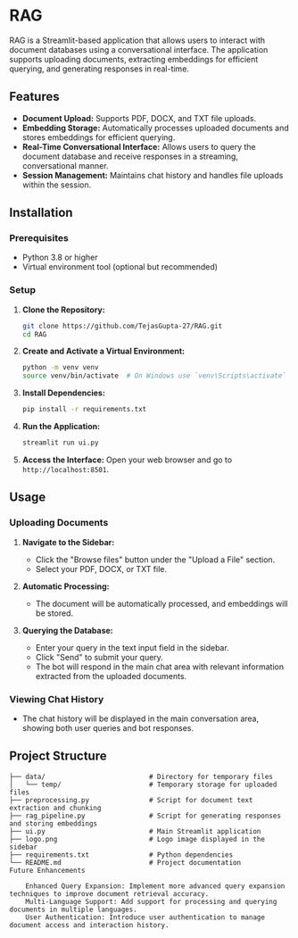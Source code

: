# RAG

RAG is a Streamlit-based application that allows users to interact with document databases using a conversational interface. The application supports uploading documents, extracting embeddings for efficient querying, and generating responses in real-time.

## Features

- **Document Upload:** Supports PDF, DOCX, and TXT file uploads.
- **Embedding Storage:** Automatically processes uploaded documents and stores embeddings for efficient querying.
- **Real-Time Conversational Interface:** Allows users to query the document database and receive responses in a streaming, conversational manner.
- **Session Management:** Maintains chat history and handles file uploads within the session.

## Installation

### Prerequisites

- Python 3.8 or higher
- Virtual environment tool (optional but recommended)

### Setup

1. **Clone the Repository:**
    ```bash
    git clone https://github.com/TejasGupta-27/RAG.git
    cd RAG
    ```

2. **Create and Activate a Virtual Environment:**
    ```bash
    python -m venv venv
    source venv/bin/activate  # On Windows use `venv\Scripts\activate`
    ```

3. **Install Dependencies:**
    ```bash
    pip install -r requirements.txt
    ```

4. **Run the Application:**
    ```bash
    streamlit run ui.py
    ```

5. **Access the Interface:**
   Open your web browser and go to `http://localhost:8501`.

## Usage

### Uploading Documents

1. **Navigate to the Sidebar:**
   - Click the "Browse files" button under the "Upload a File" section.
   - Select your PDF, DOCX, or TXT file.

2. **Automatic Processing:**
   - The document will be automatically processed, and embeddings will be stored.

3. **Querying the Database:**
   - Enter your query in the text input field in the sidebar.
   - Click "Send" to submit your query.
   - The bot will respond in the main chat area with relevant information extracted from the uploaded documents.

### Viewing Chat History

- The chat history will be displayed in the main conversation area, showing both user queries and bot responses.

## Project Structure

```plaintext
├── data/                          # Directory for temporary files
│   └── temp/                      # Temporary storage for uploaded files
├── preprocessing.py               # Script for document text extraction and chunking
├── rag_pipeline.py                # Script for generating responses and storing embeddings
├── ui.py                          # Main Streamlit application
├── logo.png                       # Logo image displayed in the sidebar
├── requirements.txt               # Python dependencies
└── README.md                      # Project documentation
Future Enhancements

    Enhanced Query Expansion: Implement more advanced query expansion techniques to improve document retrieval accuracy.
    Multi-Language Support: Add support for processing and querying documents in multiple languages.
    User Authentication: Introduce user authentication to manage document access and interaction history.

